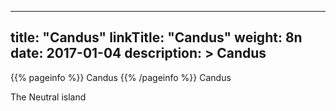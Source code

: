 
---
title: "Candus"
linkTitle: "Candus"
weight: 8n
date: 2017-01-04
description: >
 Candus
---

{{% pageinfo %}}
Candus
{{% /pageinfo %}}
Candus

The Neutral island